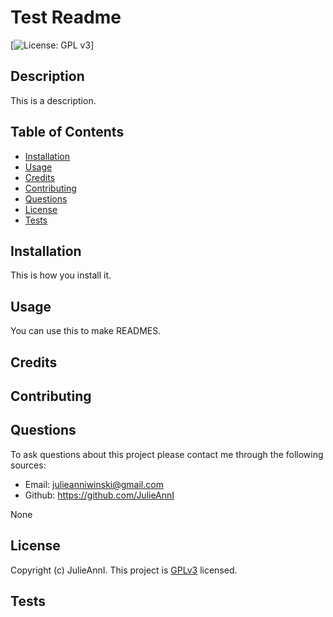 # Test Readme
  [![License: GPL v3](https://img.shields.io/badge/License-GPLv3-blue.svg)]  

  ## Description
  
  This is a description.
  
  ## Table of Contents
  
  - [Installation](#Installation)
  - [Usage](#Usage)
  - [Credits](#Credits)
  - [Contributing](#Contributing)
  - [Questions](#Questions)
  - [License](#License)
  - [Tests](#Tests)
  
  ## Installation
  
  This is how you install it.
  
  ## Usage
  
  You can use this to make READMES.
  
  
  ## Credits
  
  
  
  ## Contributing 
  
  
  
  ## Questions
  
  To ask questions about this project please contact me through the following sources:
  - Email: julieanniwinski@gmail.com
  - Github:  https://github.com/JulieAnnI
  
  None
  
  ## License
  
  Copyright (c)  JulieAnnI.
    This project is [GPLv3](https://www.gnu.org/licenses/gpl-3.0) licensed.
  
  ## Tests
  
  